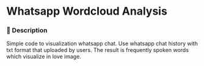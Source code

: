 # Whatsapp Wordcloud Analysis

### :page_with_curl: Description

Simple code to visualization whatsapp chat. Use whatsapp chat history with txt format that uploaded by users. The result is frequently spoken words which visualize in love image.
